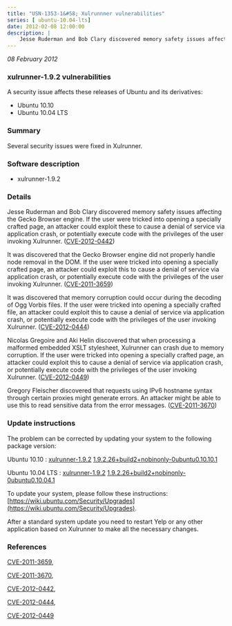 ```yaml
---
title: "USN-1353-1&#58; Xulrunnner vulnerabilities"
series: [ ubuntu-10.04-lts]
date: 2012-02-08 12:00:00
description: |
    Jesse Ruderman and Bob Clary discovered memory safety issues affecting the Gecko Browser engine. If the user were tricked into opening a specially crafted page, an attacker could exploit these to cause a denial of service via application crash, or potentially execute code with the privileges of the user invoking Xulrunner. ([CVE-2012-0442](http://people.ubuntu.com/~ubuntu-security/cve/CVE-2012-0442))
--- 
```

 
 

*08 February 2012*

### xulrunner-1.9.2 vulnerabilities

A security issue affects these releases of Ubuntu and its derivatives:

* Ubuntu 10.10
* Ubuntu 10.04 LTS

### Summary

Several security issues were fixed in Xulrunner. 

### Software description

* xulrunner-1.9.2 

### Details

Jesse Ruderman and Bob Clary discovered memory safety issues affecting the Gecko Browser engine. If the user were tricked into opening a specially crafted page, an attacker could exploit these to cause a denial of service via application crash, or potentially execute code with the privileges of the user invoking Xulrunner. ([CVE-2012-0442](http://people.ubuntu.com/~ubuntu-security/cve/CVE-2012-0442))

It was discovered that the Gecko Browser engine did not properly handle node removal in the DOM. If the user were tricked into opening a specially crafted page, an attacker could exploit this to cause a denial of service via application crash, or potentially execute code with the privileges of the user invoking Xulrunner. ([CVE-2011-3659](http://people.ubuntu.com/~ubuntu-security/cve/CVE-2011-3659))

It was discovered that memory corruption could occur during the decoding of Ogg Vorbis files. If the user were tricked into opening a specially crafted file, an attacker could exploit this to cause a denial of service via application crash, or potentially execute code with the privileges of the user invoking Xulrunner. ([CVE-2012-0444](http://people.ubuntu.com/~ubuntu-security/cve/CVE-2012-0444))

Nicolas Gregoire and Aki Helin discovered that when processing a malformed embedded XSLT stylesheet, Xulrunner can crash due to memory corruption. If the user were tricked into opening a specially crafted page, an attacker could exploit this to cause a denial of service via application crash, or potentially execute code with the privileges of the user invoking Xulrunner. ([CVE-2012-0449](http://people.ubuntu.com/~ubuntu-security/cve/CVE-2012-0449))

Gregory Fleischer discovered that requests using IPv6 hostname syntax through certain proxies might generate errors. An attacker might be able to use this to read sensitive data from the error messages. ([CVE-2011-3670](http://people.ubuntu.com/~ubuntu-security/cve/CVE-2011-3670)) 

### Update instructions

The problem can be corrected by updating your system to the following package version:

Ubuntu 10.10
 : [xulrunner-1.9.2](https://launchpad.net/ubuntu/+source/xulrunner-1.9.2) <span> [1.9.2.26+build2+nobinonly-0ubuntu0.10.10.1](https://launchpad.net/ubuntu/+source/xulrunner-1.9.2/1.9.2.26+build2+nobinonly-0ubuntu0.10.10.1) </span> 

Ubuntu 10.04 LTS
 : [xulrunner-1.9.2](https://launchpad.net/ubuntu/+source/xulrunner-1.9.2) <span> [1.9.2.26+build2+nobinonly-0ubuntu0.10.04.1](https://launchpad.net/ubuntu/+source/xulrunner-1.9.2/1.9.2.26+build2+nobinonly-0ubuntu0.10.04.1) </span> 

To update your system, please follow these instructions: [https://wiki.ubuntu.com/Security/Upgrades](https://wiki.ubuntu.com/Security/Upgrades).

After a standard system update you need to restart Yelp or any other application based on Xulrunner to make all the necessary changes. 

### References

 
 [CVE-2011-3659](http://people.ubuntu.com/~ubuntu-security/cve/CVE-2011-3659), 

 [CVE-2011-3670](http://people.ubuntu.com/~ubuntu-security/cve/CVE-2011-3670), 

 [CVE-2012-0442](http://people.ubuntu.com/~ubuntu-security/cve/CVE-2012-0442), 

 [CVE-2012-0444](http://people.ubuntu.com/~ubuntu-security/cve/CVE-2012-0444), 

 [CVE-2012-0449](http://people.ubuntu.com/~ubuntu-security/cve/CVE-2012-0449)
 

